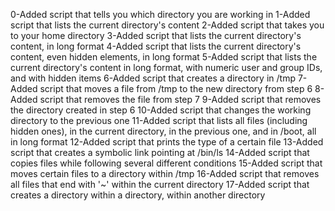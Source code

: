 0-Added script that tells you which directory you are working in
1-Added script that lists the current directory's content
2-Added script that takes you to your home directory
3-Added script that lists the current directory's content, in long format
4-Added script that lists the current directory's content, even hidden elements, in long format
5-Added script that lists the current directory's content in long format, with numeric user and group IDs, and with hidden items
6-Added script that creates a directory in /tmp
7-Added script that moves a file from /tmp to the new directory from step 6
8-Added script that removes the file from step 7
9-Added script that removes the directory created in step 6
10-Added script that changes the working directory to the previous one
11-Added script that lists all files (including hidden ones), in the current directory, in the previous one, and in /boot, all in long format
12-Added script that prints the type of a certain file
13-Added script that creates a symbolic link pointing at /bin/ls
14-Added script that copies files while following several different conditions
15-Added script that moves certain files to a directory within /tmp
16-Added script that removes all files that end with '~' within the current directory
17-Added script that creates a directory within a directory, within another directory
